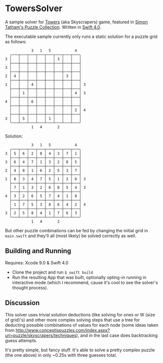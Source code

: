 # TowersSolver

A sample solver for [Towers](https://www.chiark.greenend.org.uk/~sgtatham/puzzles/js/towers.html) (aka Skyscrapers) game, featured in [Simon Tatham's Puzzle Collection](https://www.chiark.greenend.org.uk/~sgtatham/puzzles/). Written in [Swift 4.0](https://swift.org).

The executable sample currently only runs a static solution for a puzzle grid as follows:

```
            3   1   5           4      
  ╭───┬───┬───┬───┬───┬───┬───┬───╮    
3 │   │   │   │   │   │ 3 │   │   │    
  ├───┼───┼───┼───┼───┼───┼───┼───┤    
3 │   │   │   │   │   │   │   │   │    
  ├───┼───┼───┼───┼───┼───┼───┼───┤    
2 │ 4 │   │   │   │   │   │ 3 │   │    
  ├───┼───┼───┼───┼───┼───┼───┼───┤    
1 │   │   │ 4 │   │   │   │   │   │ 3  
  ├───┼───┼───┼───┼───┼───┼───┼───┤    
  │   │ 1 │   │   │   │   │   │ 4 │ 3  
  ├───┼───┼───┼───┼───┼───┼───┼───┤    
4 │   │   │ 6 │   │   │   │   │   │    
  ├───┼───┼───┼───┼───┼───┼───┼───┤    
  │   │   │   │   │   │   │   │ 2 │ 4  
  ├───┼───┼───┼───┼───┼───┼───┼───┤    
3 │   │ 5 │   │   │ 1 │   │   │   │    
  ╰───┴───┴───┴───┴───┴───┴───┴───╯    
            1   4       2            
```

Solution:

```
            3   1   5           4      
  ╭───┬───┬───┬───┬───┬───┬───┬───╮    
3 │ 5 │ 6 │ 2 │ 8 │ 4 │ 3 │ 7 │ 1 │    
  ├───┼───┼───┼───┼───┼───┼───┼───┤    
3 │ 6 │ 4 │ 7 │ 1 │ 3 │ 2 │ 8 │ 5 │    
  ├───┼───┼───┼───┼───┼───┼───┼───┤    
2 │ 4 │ 8 │ 1 │ 6 │ 2 │ 5 │ 3 │ 7 │    
  ├───┼───┼───┼───┼───┼───┼───┼───┤    
1 │ 8 │ 3 │ 4 │ 7 │ 5 │ 1 │ 2 │ 6 │ 3  
  ├───┼───┼───┼───┼───┼───┼───┼───┤    
  │ 7 │ 1 │ 3 │ 2 │ 6 │ 8 │ 5 │ 4 │ 3  
  ├───┼───┼───┼───┼───┼───┼───┼───┤    
4 │ 3 │ 2 │ 6 │ 5 │ 7 │ 4 │ 1 │ 8 │    
  ├───┼───┼───┼───┼───┼───┼───┼───┤    
  │ 1 │ 7 │ 5 │ 3 │ 8 │ 6 │ 4 │ 2 │ 4  
  ├───┼───┼───┼───┼───┼───┼───┼───┤    
3 │ 2 │ 5 │ 8 │ 4 │ 1 │ 7 │ 6 │ 3 │    
  ╰───┴───┴───┴───┴───┴───┴───┴───╯    
            1   4       2              
```

But other puzzle combinations can be fed by changing the initial grid in `main.swift` and they'll all (most likely) be solved correctly as well.

## Building and Running

Requires: Xcode 9.0 & Swift 4.0

- Clone the project and run `$ swift build`
- Run the resulting App that was built, optionally opting-in running in interactive mode (which I recommend, cause it's cool to see the solver's thought process).

## Discussion

This solver uses trivial solution deductions (like solving for ones or W (size of grid)'s) and other more complex solving steps that use a tree for deducting possible combinations of values for each node (some ideas taken from http://www.conceptispuzzles.com/index.aspx?uri=puzzle/skyscrapers/techniques), and in the last case does backtracking guess attempts.

It's pretty simple, but fancy stuff. It's able to solve a pretty complex puzzle (the one above) in only ~0.25s with three guesses total.
